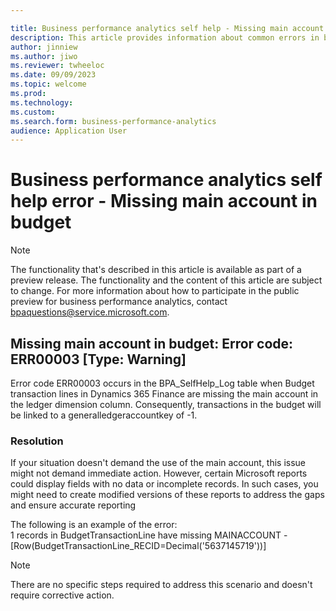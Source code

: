 ```yaml
---

title: Business performance analytics self help - Missing main account in budget
description: This article provides information about common errors in business performance analytics.
author: jinniew
ms.author: jiwo
ms.reviewer: twheeloc 
ms.date: 09/09/2023
ms.topic: welcome
ms.prod: 
ms.technology:
ms.custom:
ms.search.form: business-performance-analytics
audience: Application User
---
```


# Business performance analytics self help error -  Missing main account in budget

> [!NOTE]
> The functionality that's described in this article is available as part of a preview release. The functionality and the content of this article are subject to change. For more information about how to participate in the public preview for business performance analytics, contact <bpaquestions@service.microsoft.com>.

## Missing main account in budget: Error code: ERR00003 [Type: Warning] 
Error code ERR00003 occurs in the BPA_SelfHelp_Log table when Budget transaction lines in Dynamics 365 Finance are missing the main account in the ledger dimension column. Consequently, transactions in the budget will be linked to a generalledgeraccountkey of -1. 

### Resolution 
If your situation doesn't demand the use of the main account, this issue might not demand immediate action. However, certain Microsoft reports could display fields with no data or incomplete records. In such cases, you might need to create modified versions of these reports to address the gaps and ensure accurate reporting  

The following is an example of the error:  
1 records in BudgetTransactionLine have missing MAINACCOUNT - [Row(BudgetTransactionLine_RECID=Decimal('5637145719'))]

>[!NOTE]
>There are no specific steps required to address this scenario and doesn't require corrective action. 

 
